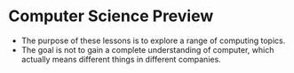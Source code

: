 # Computer Science Preview

- The purpose of these lessons is to explore a range of computing topics.
- The goal is not to gain a complete understanding of computer, which actually means different things in different companies.